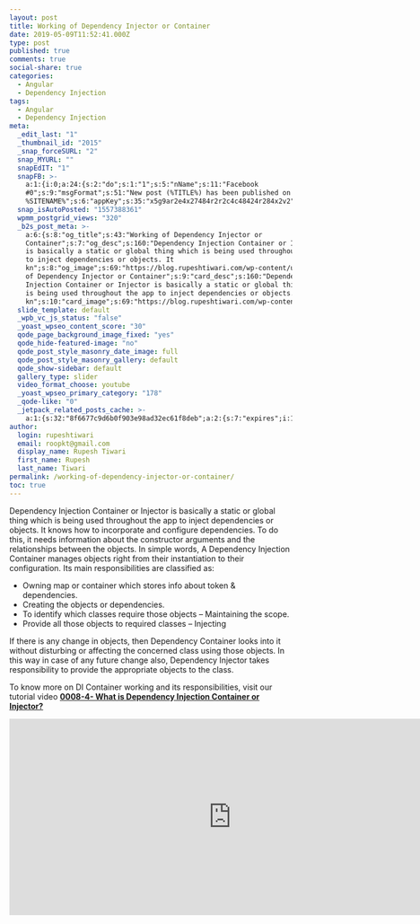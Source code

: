 ```yaml
---
layout: post
title: Working of Dependency Injector or Container
date: 2019-05-09T11:52:41.000Z
type: post
published: true
comments: true
social-share: true
categories:
  - Angular
  - Dependency Injection
tags:
  - Angular
  - Dependency Injection
meta:
  _edit_last: "1"
  _thumbnail_id: "2015"
  _snap_forceSURL: "2"
  snap_MYURL: ""
  snapEdIT: "1"
  snapFB: >-
    a:1:{i:0;a:24:{s:2:"do";s:1:"1";s:5:"nName";s:11:"Facebook
    #0";s:9:"msgFormat";s:51:"New post (%TITLE%) has been published on
    %SITENAME%";s:6:"appKey";s:35:"x5g9ar2e4x27484r2r2c4c48424r284x2v2";s:6:"appSec";s:69:"d3h0ax2k5y2j5k5r2p274642454w2b4y2c4v294c4t2l5d41354u2u2d494v2s234l594";s:8:"postType";s:1:"A";s:8:"apiToUse";s:4:"nxv2";s:7:"fltrsOn";i:0;s:5:"fltrs";a:2:{s:23:"nxs_count_meta_compares";s:1:"1";s:23:"nxs_count_term_compares";s:1:"1";}s:7:"proxyOn";i:0;s:7:"useSURL";i:0;s:1:"v";i:350;s:3:"tpt";s:0:"";s:4:"pgID";s:0:"";s:15:"pageAccessToken";s:0:"";s:6:"imgUpl";s:1:"T";s:10:"riComments";i:0;s:12:"riCommentsAA";i:0;s:5:"nDays";s:1:"0";s:4:"nHrs";s:1:"0";s:4:"nMin";s:1:"0";s:5:"proxy";a:2:{s:5:"proxy";s:0:"";s:2:"up";s:0:"";}s:9:"wpImgSize";s:4:"full";s:5:"glpid";s:0:"";}}
  snap_isAutoPosted: "1557388361"
  wpmm_postgrid_views: "320"
  _b2s_post_meta: >-
    a:6:{s:8:"og_title";s:43:"Working of Dependency Injector or
    Container";s:7:"og_desc";s:160:"Dependency Injection Container or Injector
    is basically a static or global thing which is being used throughout the app
    to inject dependencies or objects. It
    kn";s:8:"og_image";s:69:"https://blog.rupeshtiwari.com/wp-content/uploads/2019/04/AngularI.png";s:10:"card_title";s:43:"Working
    of Dependency Injector or Container";s:9:"card_desc";s:160:"Dependency
    Injection Container or Injector is basically a static or global thing which
    is being used throughout the app to inject dependencies or objects. It
    kn";s:10:"card_image";s:69:"https://blog.rupeshtiwari.com/wp-content/uploads/2019/04/AngularI.png";}
  slide_template: default
  _wpb_vc_js_status: "false"
  _yoast_wpseo_content_score: "30"
  qode_page_background_image_fixed: "yes"
  qode_hide-featured-image: "no"
  qode_post_style_masonry_date_image: full
  qode_post_style_masonry_gallery: default
  qode_show-sidebar: default
  gallery_type: slider
  video_format_choose: youtube
  _yoast_wpseo_primary_category: "178"
  _qode-like: "0"
  _jetpack_related_posts_cache: >-
    a:1:{s:32:"8f6677c9d6b0f903e98ad32ec61f8deb";a:2:{s:7:"expires";i:1609209634;s:7:"payload";a:3:{i:0;a:1:{s:2:"id";i:295;}i:1;a:1:{s:2:"id";i:2394;}i:2;a:1:{s:2:"id";i:918;}}}}
author:
  login: rupeshtiwari
  email: roopkt@gmail.com
  display_name: Rupesh Tiwari
  first_name: Rupesh
  last_name: Tiwari
permalink: /working-of-dependency-injector-or-container/
toc: true
---
```


<p>Dependency Injection Container or Injector is basically a static or global thing which is being used throughout the app to inject dependencies or objects. It knows how to incorporate and configure dependencies. To do this, it needs information about the constructor arguments and the relationships between the objects. In simple words, A Dependency Injection Container manages objects right from their instantiation to their configuration. Its main responsibilities are classified as:</p>
<ul>
<li>Owning map or container which stores info about token &amp; dependencies.</li>
<li>Creating the objects or dependencies.</li>
<li>To identify which classes require those objects – Maintaining the scope.</li>
<li>Provide all those objects to required classes – Injecting</li>
</ul>
<p>If there is any change in objects, then Dependency Container looks into it without disturbing or affecting the concerned class using those objects. In this way in case of any future change also, Dependency Injector takes responsibility to provide the appropriate objects to the class.</p>
<p>To know more on DI Container working and its responsibilities, visit our tutorial video <a href="https://www.youtube.com/watch?v=nf-4vmqcYYY" target="_blank" rel="noopener noreferrer"><strong>0008-4- What is Dependency Injection Container or Injector?</strong></a></p>
<p><iframe width="790" height="350" src="https://www.youtube.com/embed/nf-4vmqcYYY" frameborder="0" allow="accelerometer; autoplay; encrypted-media; gyroscope; picture-in-picture" allowfullscreen></iframe></p>
